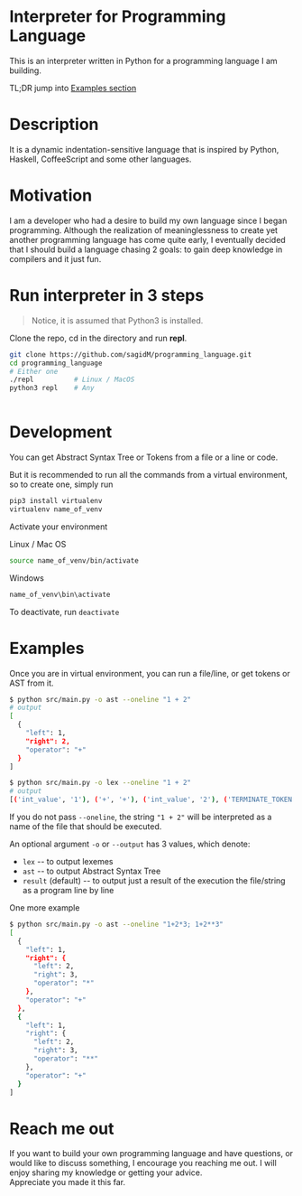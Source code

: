 # Interpreter for Programming Language

This is an interpreter written in Python for a programming language I am building.


TL;DR jump into [Examples section](#examples)

# Description
It is a dynamic indentation-sensitive language that is inspired by Python, Haskell, CoffeeScript and some other languages.

# Motivation
I am a developer who had a desire to build my own language since I began programming. Although the realization of meaninglessness to create yet another programming language has come quite early, I eventually decided that I should build a language chasing 2 goals: to gain deep knowledge in compilers and it just fun.

# Run interpreter in 3 steps
> Notice, it is assumed that Python3 is installed.

Clone the repo, cd in the directory and run **repl**.
```bash
git clone https://github.com/sagidM/programming_language.git
cd programming_language
# Either one
./repl          # Linux / MacOS
python3 repl    # Any
```
```bash
```

# Development
You can get Abstract Syntax Tree or Tokens from a file or a line or code.

But it is recommended to run all the commands from a virtual environment, so to create one, simply run
```bash
pip3 install virtualenv
virtualenv name_of_venv
```

Activate your environment

Linux / Mac OS
```bash
source name_of_venv/bin/activate
```
Windows
```bash
name_of_venv\bin\activate
```

To deactivate, run `deactivate`

# Examples
Once you are in virtual environment, you can run a file/line, or get tokens or AST from it.
```bash
$ python src/main.py -o ast --oneline "1 + 2"
# output
[
  {
    "left": 1,
    "right": 2,
    "operator": "+"
  }
]

$ python src/main.py -o lex --oneline "1 + 2"
# output
[('int_value', '1'), ('+', '+'), ('int_value', '2'), ('TERMINATE_TOKEN', '')]
```
If you do not pass `--oneline`, the string `"1 + 2"` will be interpreted as a name of the file that should be executed.

An optional argument `-o` or `--output` has 3 values, which denote:
- `lex` -- to output lexemes
- `ast` -- to output Abstract Syntax Tree
- `result` (default) -- to output just a result of the execution the file/string as a program line by line

One more example
```bash
$ python src/main.py -o ast --oneline "1+2*3; 1+2**3"
[
  {
    "left": 1,
    "right": {
      "left": 2,
      "right": 3,
      "operator": "*"
    },
    "operator": "+"
  },
  {
    "left": 1,
    "right": {
      "left": 2,
      "right": 3,
      "operator": "**"
    },
    "operator": "+"
  }
]
```

# Reach me out
If you want to build your own programming language and have questions, or would like to discuss something, I encourage you reaching me out. I will enjoy sharing my knowledge or getting your advice.  
Appreciate you made it this far.
